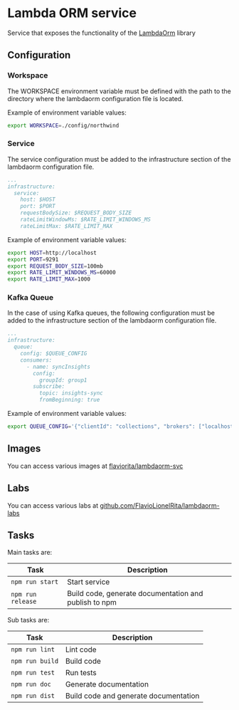 # Lambda ORM service

Service that exposes the functionality of the [LambdaOrm](https://github.com/FlavioLionelRita/lambdaorm) library

## Configuration

### Workspace

The WORKSPACE environment variable must be defined with the path to the directory where the lambdaorm configuration file is located.

Example of environment variable values:

```sh
export WORKSPACE=./config/northwind
```

### Service

The service configuration must be added to the infrastructure section of the lambdaorm configuration file.

```yml
...
infrastructure:
  service:
    host: $HOST
    port: $PORT
    requestBodySize: $REQUEST_BODY_SIZE
    rateLimitWindowMs: $RATE_LIMIT_WINDOWS_MS
    rateLimitMax: $RATE_LIMIT_MAX

```

Example of environment variable values:

```sh
export HOST=http://localhost
export PORT=9291
export REQUEST_BODY_SIZE=100mb
export RATE_LIMIT_WINDOWS_MS=60000
export RATE_LIMIT_MAX=1000
```

### Kafka Queue

In the case of using Kafka queues, the following configuration must be added to the infrastructure section of the lambdaorm configuration file.

```yaml
...
infrastructure:
  queue: 
    config: $QUEUE_CONFIG
    consumers:
      - name: syncInsights
        config:
          groupId: group1
        subscribe:
          topic: insights-sync
          fromBeginning: true

```

Example of environment variable values:

```sh
export QUEUE_CONFIG='{"clientId": "collections", "brokers": ["localhost:9093"]}'
```

## Images

You can access various images at [flaviorita/lambdaorm-svc](https://hub.docker.com/repository/docker/flaviorita/lambdaorm-svc/general)

## Labs

You can access various labs at [github.com/FlavioLionelRita/lambdaorm-labs](https://github.com/FlavioLionelRita/lambdaorm-labs)

## Tasks

Main tasks are:

| Task 							| Description 																					|
| ----------------- | ----------------------------------------------------- |
| `npm run start` 	| Start service 																				|
| `npm run release` | Build code, generate documentation and publish to npm |

Sub tasks are:

| Task 							| Description 																					|
| ----------------- | ----------------------------------------------------- |
| `npm run lint` 		| Lint code 																						|
| `npm run build` 	| Build code 																						|
| `npm run test` 		| Run tests 																						|
| `npm run doc` 		| Generate documentation 																|
| `npm run dist` 		| Build code and generate documentation 								|
